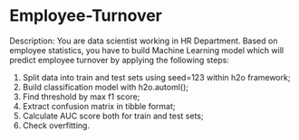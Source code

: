 # Employee-Turnover

Description: You are data scientist working in HR Department. Based on employee statistics, you
have to build Machine Learning model which will predict employee turnover by applying the following
steps:

1. Split data into train and test sets using seed=123 within h2o framework;
2. Build classification model with h2o.automl();
3. Find threshold by max f1 score;
4. Extract confusion matrix in tibble format;
5. Calculate AUC score both for train and test sets;
6. Check overfitting.
